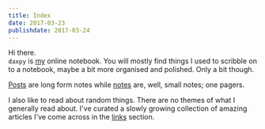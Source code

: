 ```yaml
---
title: Index
date: 2017-03-23
publishdate: 2017-03-24
---
```


Hi there.  
`daxpy` is [my](/about) online notebook. You will mostly find things I used to scribble on to a notebook, maybe a bit more organised and polished. Only a bit though. 

[Posts](/posts) are long form notes while [notes](/notes) are, well, small notes; one pagers. 


I also like to read about random things. There are no themes of what I generally read about. I've curated a slowly growing collection of amazing articles I've come across in the  [links](/links) section. 
